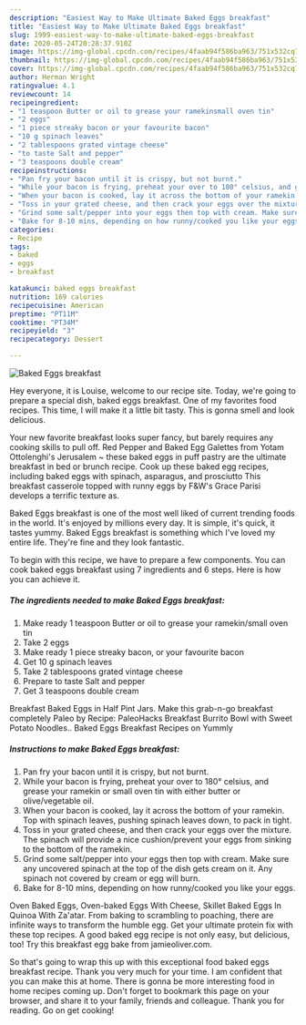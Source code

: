 ```yaml
---
description: "Easiest Way to Make Ultimate Baked Eggs breakfast"
title: "Easiest Way to Make Ultimate Baked Eggs breakfast"
slug: 1999-easiest-way-to-make-ultimate-baked-eggs-breakfast
date: 2020-05-24T20:28:37.910Z
image: https://img-global.cpcdn.com/recipes/4faab94f586ba963/751x532cq70/baked-eggs-breakfast-recipe-main-photo.jpg
thumbnail: https://img-global.cpcdn.com/recipes/4faab94f586ba963/751x532cq70/baked-eggs-breakfast-recipe-main-photo.jpg
cover: https://img-global.cpcdn.com/recipes/4faab94f586ba963/751x532cq70/baked-eggs-breakfast-recipe-main-photo.jpg
author: Herman Wright
ratingvalue: 4.1
reviewcount: 14
recipeingredient:
- "1 teaspoon Butter or oil to grease your ramekinsmall oven tin"
- "2 eggs"
- "1 piece streaky bacon or your favourite bacon"
- "10 g spinach leaves"
- "2 tablespoons grated vintage cheese"
- "to taste Salt and pepper"
- "3 teaspoons double cream"
recipeinstructions:
- "Pan fry your bacon until it is crispy, but not burnt."
- "While your bacon is frying, preheat your over to 180° celsius, and grease your ramekin or small oven tin with either butter or olive/vegetable oil."
- "When your bacon is cooked, lay it across the bottom of your ramekin. Top with spinach leaves, pushing spinach leaves down, to pack in tight."
- "Toss in your grated cheese, and then crack your eggs over the mixture. The spinach will provide a nice cushion/prevent your eggs from sinking to the bottom of the ramekin."
- "Grind some salt/pepper into your eggs then top with cream. Make sure any uncovered spinach at the top of the dish gets cream on it. Any spinach not covered by cream or egg will burn."
- "Bake for 8-10 mins, depending on how runny/cooked you like your eggs."
categories:
- Recipe
tags:
- baked
- eggs
- breakfast

katakunci: baked eggs breakfast 
nutrition: 169 calories
recipecuisine: American
preptime: "PT11M"
cooktime: "PT34M"
recipeyield: "3"
recipecategory: Dessert

---
```



![Baked Eggs breakfast](https://img-global.cpcdn.com/recipes/4faab94f586ba963/751x532cq70/baked-eggs-breakfast-recipe-main-photo.jpg)

Hey everyone, it is Louise, welcome to our recipe site. Today, we're going to prepare a special dish, baked eggs breakfast. One of my favorites food recipes. This time, I will make it a little bit tasty. This is gonna smell and look delicious.

Your new favorite breakfast looks super fancy, but barely requires any cooking skills to pull off. Red Pepper and Baked Egg Galettes from Yotam Ottolenghi&#39;s Jerusalem ~ these baked eggs in puff pastry are the ultimate breakfast in bed or brunch recipe. Cook up these baked egg recipes, including baked eggs with spinach, asparagus, and prosciutto This breakfast casserole topped with runny eggs by F&amp;W&#39;s Grace Parisi develops a terrific texture as.

Baked Eggs breakfast is one of the most well liked of current trending foods in the world. It's enjoyed by millions every day. It is simple, it's quick, it tastes yummy. Baked Eggs breakfast is something which I've loved my entire life. They're fine and they look fantastic.


To begin with this recipe, we have to prepare a few components. You can cook baked eggs breakfast using 7 ingredients and 6 steps. Here is how you can achieve it.

<!--inarticleads1-->

##### The ingredients needed to make Baked Eggs breakfast:

1. Make ready 1 teaspoon Butter or oil to grease your ramekin/small oven tin
1. Take 2 eggs
1. Make ready 1 piece streaky bacon, or your favourite bacon
1. Get 10 g spinach leaves
1. Take 2 tablespoons grated vintage cheese
1. Prepare to taste Salt and pepper
1. Get 3 teaspoons double cream


Breakfast Baked Eggs in Half Pint Jars. Make this grab-n-go breakfast completely Paleo by Recipe: PaleoHacks Breakfast Burrito Bowl with Sweet Potato Noodles.. Baked Eggs Breakfast Recipes on Yummly 

<!--inarticleads2-->

##### Instructions to make Baked Eggs breakfast:

1. Pan fry your bacon until it is crispy, but not burnt.
1. While your bacon is frying, preheat your over to 180° celsius, and grease your ramekin or small oven tin with either butter or olive/vegetable oil.
1. When your bacon is cooked, lay it across the bottom of your ramekin. Top with spinach leaves, pushing spinach leaves down, to pack in tight.
1. Toss in your grated cheese, and then crack your eggs over the mixture. The spinach will provide a nice cushion/prevent your eggs from sinking to the bottom of the ramekin.
1. Grind some salt/pepper into your eggs then top with cream. Make sure any uncovered spinach at the top of the dish gets cream on it. Any spinach not covered by cream or egg will burn.
1. Bake for 8-10 mins, depending on how runny/cooked you like your eggs.


Oven Baked Eggs, Oven-baked Eggs With Cheese, Skillet Baked Eggs In Quinoa With Za&#39;atar. From baking to scrambling to poaching, there are infinite ways to transform the humble egg. Get your ultimate protein fix with these top recipes. A good baked egg recipe is not only easy, but delicious, too! Try this breakfast egg bake from jamieoliver.com. 

So that's going to wrap this up with this exceptional food baked eggs breakfast recipe. Thank you very much for your time. I am confident that you can make this at home. There is gonna be more interesting food in home recipes coming up. Don't forget to bookmark this page on your browser, and share it to your family, friends and colleague. Thank you for reading. Go on get cooking!
